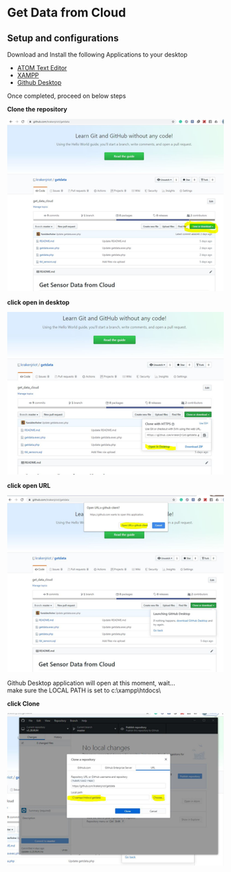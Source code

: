 # Get Data from Cloud  

## Setup and configurations  

Download and Install the following Applications to your desktop  
* <a href="https://atom.io/">ATOM Text Editor</a>
* <a href="https://www.apachefriends.org/index.html">XAMPP</a>
* <a href="https://desktop.github.com/">Github Desktop</a>

Once completed, proceed on below steps


**Clone the repository**  

<img src="https://github.com/krakenjriot/images/blob/master/7.JPG" width=800 />  


**click open in desktop**  

<img src="https://github.com/krakenjriot/images/blob/master/8.JPG" width=800 />  


**click open URL**  

<img src="https://github.com/krakenjriot/images/blob/master/9.JPG" width=800 />  


Github Desktop application will open at this moment, wait...  
make sure the LOCAL PATH is set to c:\xampp\htdocs\  


**click Clone**  

<img src="https://github.com/krakenjriot/images/blob/master/10.JPG" width=800 />  
